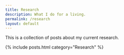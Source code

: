 ```yaml
---
title: Research
description: What I do for a living.
permalink: /research
layout: default
---
```


This is a collection of posts about my current research.

{% include posts.html category="Research" %}

